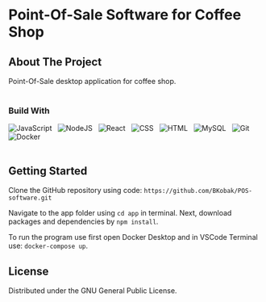 # Point-Of-Sale Software for Coffee Shop

## About The Project
Point-Of-Sale desktop application for coffee shop.
<br/>
<br/>

### Build With
<div>
  <img src="https://skillicons.dev/icons?i=javascript" title="JavaScript" alt="JavaScript"/>&nbsp;&nbsp;
  <img src="https://skillicons.dev/icons?i=nodejs" title="NodeJS" alt="NodeJS"/>&nbsp;&nbsp;
  <img src="https://skillicons.dev/icons?i=react" title="React" alt="React"/>&nbsp;&nbsp;
  <img src="https://skillicons.dev/icons?i=css"  title="CSS3" alt="CSS"/>&nbsp;&nbsp;
  <img src="https://skillicons.dev/icons?i=html" title="HTML5" alt="HTML"/>&nbsp;&nbsp;
  <img src="https://skillicons.dev/icons?i=mysql" title="MySQL" alt="MySQL"/>&nbsp;&nbsp;
  <img src="https://skillicons.dev/icons?i=git" title="Git" alt="Git"/>&nbsp;&nbsp;
  <img src="https://skillicons.dev/icons?i=docker" title="Docker" alt="Docker"/>
</div>

<br/>

## Getting Started

Clone the GitHub repository using code: ```https://github.com/BKobak/POS-software.git```

Navigate to the app folder using ```cd app``` in terminal.
Next, download packages and dependencies by ```npm install```.

To run the program use first open Docker Desktop and in VSCode Terminal use: ```docker-compose up```.



## License
Distributed under the GNU General Public License.
